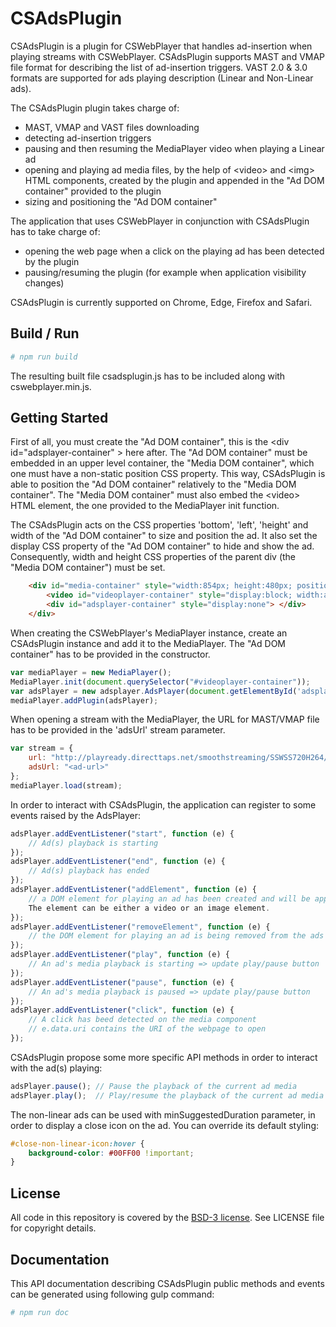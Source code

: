 # CSAdsPlugin

CSAdsPlugin is a plugin for CSWebPlayer that handles ad-insertion when playing streams with CSWebPlayer.
CSAdsPlugin supports MAST and VMAP file format for describing the list of ad-insertion triggers.
VAST 2.0 & 3.0 formats are supported for ads playing description (Linear and Non-Linear ads).

The CSAdsPlugin plugin takes charge of:
* MAST, VMAP and VAST files downloading
* detecting ad-insertion triggers
* pausing and then resuming the MediaPlayer video when playing a Linear ad
* opening and playing ad media files, by the help of &lt;video&gt; and &lt;img&gt; HTML components, created by the plugin and appended in the "Ad DOM container" provided to the plugin
* sizing and positioning the "Ad DOM container"

The application that uses CSWebPlayer in conjunction with CSAdsPlugin has to take charge of:
* opening the web page when a click on the playing ad has been detected by the plugin
* pausing/resuming the plugin (for example when application visibility changes)

CSAdsPlugin is currently supported on Chrome, Edge, Firefox and Safari.

## Build / Run

``` bash
# npm run build
```

The resulting built file csadsplugin.js has to be included along with cswebplayer.min.js.

## Getting Started

First of all, you must create the "Ad DOM container", this is the &lt;div id="adsplayer-container" &gt; here after.
The "Ad DOM container" must be embedded in an upper level container, the "Media DOM container", which one must have a non-static position CSS property.
This way, CSAdsPlugin is able to position the "Ad DOM container" relatively to the "Media DOM container".
The "Media DOM container" must also embed the &lt;video&gt; HTML element, the one provided to the MediaPlayer init function.

The CSAdsPlugin acts on the CSS properties 'bottom', 'left', 'height' and width of the "Ad DOM container" to size and position the ad.
It also set the display CSS property of the "Ad DOM container" to hide and show the ad.
Consequently, width and height CSS properties of the parent div (the "Media DOM container") must be set.

``` html
    <div id="media-container" style="width:854px; height:480px; position:relative">
        <video id="videoplayer-container" style="display:block; width:auto; height:100%;"></video>
        <div id="adsplayer-container" style="display:none"> </div>
    </div>
```

When creating the CSWebPlayer's MediaPlayer instance, create an CSAdsPlugin instance and add it to the MediaPlayer.
The "Ad DOM container" has to be provided in the constructor.

``` js
var mediaPlayer = new MediaPlayer();
MediaPlayer.init(document.querySelector("#videoplayer-container"));
var adsPlayer = new adsplayer.AdsPlayer(document.getElementById('adsplayer-container'));
mediaPlayer.addPlugin(adsPlayer);
```

When opening a stream with the MediaPlayer, the URL for MAST/VMAP file has to be provided in the 'adsUrl' stream parameter.

``` js
var stream = {
    url: "http://playready.directtaps.net/smoothstreaming/SSWSS720H264/SuperSpeedway_720.ism/Manifest",
    adsUrl: "<ad-url>"
};
mediaPlayer.load(stream);
```

In order to interact with CSAdsPlugin, the application can register to some events raised by the AdsPlayer:

``` js
adsPlayer.addEventListener("start", function (e) {
    // Ad(s) playback is starting
});
adsPlayer.addEventListener("end", function (e) {
    // Ad(s) playback has ended
});
adsPlayer.addEventListener("addElement", function (e) {
    // a DOM element for playing an ad has been created and will be appended in the "Ad DOM container".
    The element can be either a video or an image element.
});
adsPlayer.addEventListener("removeElement", function (e) {
    // the DOM element for playing an ad is being removed from the ads player container and deleted
});
adsPlayer.addEventListener("play", function (e) {
    // An ad's media playback is starting => update play/pause button
});
adsPlayer.addEventListener("pause", function (e) {
    // An ad's media playback is paused => update play/pause button
});
adsPlayer.addEventListener("click", function (e) {
    // A click has beed detected on the media component
    // e.data.uri contains the URI of the webpage to open
});
```

CSAdsPlugin propose some more specific API methods in order to interact with the ad(s) playing:

``` js
adsPlayer.pause(); // Pause the playback of the current ad media
adsPlayer.play();  // Play/resume the playback of the current ad media
```

The non-linear ads can be used with minSuggestedDuration parameter, in order to display a close icon on the ad. You can override its default styling:

``` css
#close-non-linear-icon:hover {
    background-color: #00FF00 !important;
}
```

## License

All code in this repository is covered by the [BSD-3 license](http://opensource.org/licenses/BSD-3-Clause).
See LICENSE file for copyright details.


## Documentation

This API documentation describing CSAdsPlugin public methods and events can be generated using following gulp command:

``` bash
# npm run doc
```

